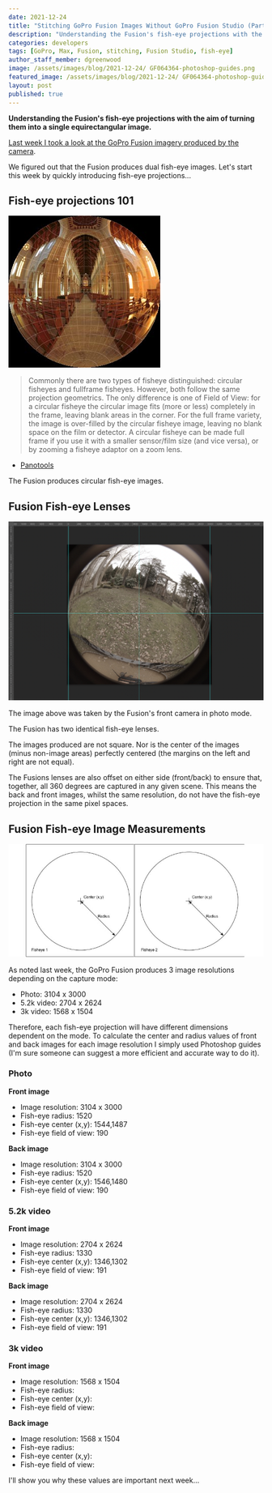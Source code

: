 ```yaml
---
date: 2021-12-24
title: "Stitching GoPro Fusion Images Without GoPro Fusion Studio (Part 2)"
description: "Understanding the Fusion's fish-eye projections with the aim of turning them into a single equirectangular image."
categories: developers
tags: [GoPro, Max, Fusion, stitching, Fusion Studio, fish-eye]
author_staff_member: dgreenwood
image: /assets/images/blog/2021-12-24/ GF064364-photoshop-guides.png
featured_image: /assets/images/blog/2021-12-24/ GF064364-photoshop-guides-sm.jpg
layout: post
published: true
---
```


**Understanding the Fusion's fish-eye projections with the aim of turning them into a single equirectangular image.**

[Last week I took a look at the GoPro Fusion imagery produced by the camera](/blog/2021/gopro-fusion-fisheye-stitching-part-1).

We figured out that the Fusion produces dual fish-eye images. Let's start this week by quickly introducing fish-eye projections...

## Fish-eye projections 101

<img class="img-fluid" src="/assets/images/blog/2021-12-24/circ_fisheye_panotools.jpeg" alt="Circular fish-eye guides" title="Circular fish-eye guides" />

> Commonly there are two types of fisheye distinguished: circular fisheyes and fullframe fisheyes. However, both follow the same projection geometrics. The only difference is one of Field of View: for a circular fisheye the circular image fits (more or less) completely in the frame, leaving blank areas in the corner. For the full frame variety, the image is over-filled by the circular fisheye image, leaving no blank space on the film or detector. A circular fisheye can be made full frame if you use it with a smaller sensor/film size (and vice versa), or by zooming a fisheye adaptor on a zoom lens.

- [Panotools](https://wiki.panotools.org/Fisheye_Projection)

The Fusion produces circular fish-eye images.

## Fusion Fish-eye Lenses

<img class="img-fluid" src="/assets/images/blog/2021-12-24/GF064364-photoshop-guides.png" alt="Photoshop Guides" title="Photoshop Guides" />

The image above was taken by the Fusion's front camera in photo mode.

The Fusion has two identical fish-eye lenses.

The images produced are not square. Nor is the center of the images (minus non-image areas) perfectly centered (the margins on the left and right are not equal).

The Fusions lenses are also offset on either side (front/back) to ensure that, together, all 360 degrees are captured in any given scene. This means the back and front images, whilst the same resolution, do not have the fish-eye projection in the same pixel spaces.

## Fusion Fish-eye Image Measurements

<img class="img-fluid" src="/assets/images/blog/2021-12-24/diagram-fusion2sphere.jpg" alt="GoPro Fusion Fisheye diagram" title="GoPro Fusion Fisheye diagram" />

As noted last week, the GoPro Fusion produces 3 image resolutions depending on the capture mode:

* Photo: 3104 x 3000
* 5.2k video: 2704 x 2624
* 3k video: 1568 x 1504

Therefore, each fish-eye projection will have different dimensions dependent on the mode. To calculate the center and radius values of front and back images for each image resolution I simply used Photoshop guides (I'm sure someone can suggest a more efficient and accurate way to do it).

### Photo

**Front image** 

* Image resolution: 3104 x 3000
* Fish-eye radius: 1520
* Fish-eye center (x,y): 1544,1487
* Fish-eye field of view: 190

**Back image** 

* Image resolution: 3104 x 3000
* Fish-eye radius: 1520
* Fish-eye center (x,y): 1546,1480
* Fish-eye field of view: 190

### 5.2k video

**Front image** 

* Image resolution: 2704 x 2624
* Fish-eye radius: 1330
* Fish-eye center (x,y): 1346,1302
* Fish-eye field of view: 191

**Back image** 

* Image resolution: 2704 x 2624
* Fish-eye radius: 1330
* Fish-eye center (x,y): 1346,1302
* Fish-eye field of view: 191

### 3k video

**Front image** 

* Image resolution: 1568 x 1504
* Fish-eye radius: 
* Fish-eye center (x,y): 
* Fish-eye field of view: 

**Back image** 

* Image resolution: 1568 x 1504
* Fish-eye radius: 
* Fish-eye center (x,y): 
* Fish-eye field of view: 

I'll show you why these values are important next week...